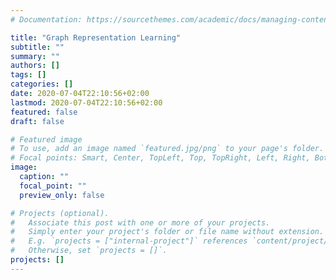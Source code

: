 ```yaml
---
# Documentation: https://sourcethemes.com/academic/docs/managing-content/

title: "Graph Representation Learning"
subtitle: ""
summary: ""
authors: []
tags: []
categories: []
date: 2020-07-04T22:10:56+02:00
lastmod: 2020-07-04T22:10:56+02:00
featured: false
draft: false

# Featured image
# To use, add an image named `featured.jpg/png` to your page's folder.
# Focal points: Smart, Center, TopLeft, Top, TopRight, Left, Right, BottomLeft, Bottom, BottomRight.
image:
  caption: ""
  focal_point: ""
  preview_only: false

# Projects (optional).
#   Associate this post with one or more of your projects.
#   Simply enter your project's folder or file name without extension.
#   E.g. `projects = ["internal-project"]` references `content/project/deep-learning/index.md`.
#   Otherwise, set `projects = []`.
projects: []
---
```

